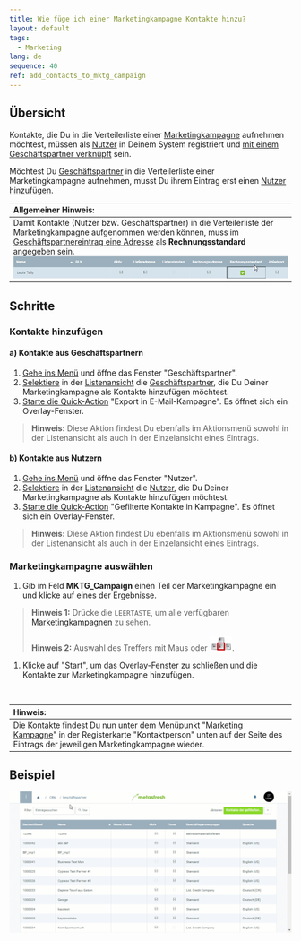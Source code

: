 ```yaml
---
title: Wie füge ich einer Marketingkampagne Kontakte hinzu?
layout: default
tags:
  - Marketing
lang: de
sequence: 40
ref: add_contacts_to_mktg_campaign
---
```


## Übersicht
Kontakte, die Du in die Verteilerliste einer [Marketingkampagne](MKTG-Kampagne_erstellen) aufnehmen möchtest, müssen als [Nutzer](Nutzer_anlegen) in Deinem System registriert und [mit einem Geschäftspartner verknüpft](Nutzer_GPartner_zuweisen) sein.

Möchtest Du [Geschäftspartner](Neuer_Geschaeftspartner) in die Verteilerliste einer Marketingkampagne aufnehmen, musst Du ihrem Eintrag erst einen [Nutzer hinzufügen](GPartner_Nutzer_hinzufuegen).

| **Allgemeiner Hinweis:** |
| :- |
| Damit Kontakte (Nutzer bzw. Geschäftspartner) in die Verteilerliste der Marketingkampagne aufgenommen werden können, muss im [Geschäftspartnereintrag eine Adresse](Adresse_erfassen_Tab) als **Rechnungsstandard** angegeben sein.<br> ![](assets/Adresse_Rechnungsstandard.png) |

## Schritte

### Kontakte hinzufügen

#### a) Kontakte aus Geschäftspartnern
1. [Gehe ins Menü](Menu) und öffne das Fenster "Geschäftspartner".
1. [Selektiere](AuswahlBelege) in der [Listenansicht](Ansichten) die [Geschäftspartner](Neuer_Geschaeftspartner), die Du Deiner Marketingkampagne als Kontakte hinzufügen möchtest.
1. [Starte die Quick-Action](AktionStarten) "Export in E-Mail-Kampagne". Es öffnet sich ein Overlay-Fenster.
 >**Hinweis:** Diese Aktion findest Du ebenfalls im Aktionsmenü sowohl in der Listenansicht als auch in der Einzelansicht eines Eintrags.

#### b) Kontakte aus Nutzern
1. [Gehe ins Menü](Menu) und öffne das Fenster "Nutzer".
1. [Selektiere](AuswahlBelege) in der [Listenansicht](Ansichten) die [Nutzer](Nutzer_anlegen), die Du Deiner Marketingkampagne als Kontakte hinzufügen möchtest.
1. [Starte die Quick-Action](AktionStarten) "Gefilterte Kontakte in Kampagne". Es öffnet sich ein Overlay-Fenster.
 >**Hinweis:** Diese Aktion findest Du ebenfalls im Aktionsmenü sowohl in der Listenansicht als auch in der Einzelansicht eines Eintrags.

### Marketingkampagne auswählen
1. Gib im Feld **MKTG_Campaign** einen Teil der Marketingkampagne ein und klicke auf eines der Ergebnisse.
 >**Hinweis 1:** Drücke die `LEERTASTE`, um alle verfügbaren [Marketingkampagnen](MKTG-Kampagne_erstellen) zu sehen.<br><br>
 >**Hinweis 2:** Auswahl des Treffers mit Maus oder ![](assets/Workflow_Auftrag_Bis_Rechnung_WebUI-73797.png).

1. Klicke auf "Start", um das Overlay-Fenster zu schließen und die Kontakte zur Marketingkampagne hinzufügen.
<br>

| **Hinweis:** |
| :- |
| Die Kontakte findest Du nun unter dem Menüpunkt "[Marketing Kampagne](Menu)" in der Registerkarte "Kontaktperson" unten auf der Seite des Eintrags der jeweiligen Marketingkampagne wieder. |

## Beispiel
![](assets/MKTG-Kampagne_Kontakte_hinzufuegen.gif)
